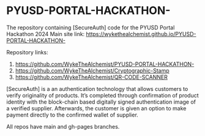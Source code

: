 # PYUSD-PORTAL-HACKATHON-
The repository containing [SecureAuth] code for the PYUSD Portal Hackathon 2024
Main site link: https://wykethealchemist.github.io/PYUSD-PORTAL-HACKATHON-

Repository links:
1. https://github.com/WykeTheAlchemist/PYUSD-PORTAL-HACKATHON-
2. https://github.com/WykeTheAlchemist/Cryptographic-Stamp
3. https://github.com/WykeTheAlchemist/QR-CODE-SCANNER


[SecureAuth] is a an authentication technology that allows customers to verify originality of products. It’s completed through confirmation of product identity with the block-chain based digitally signed authentication image of a verified supplier. Afterwards, the customer is given an option to make payment directly to the confirmed wallet of supplier.

All repos have main and gh-pages branches.
